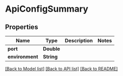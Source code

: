 # ApiConfigSummary

## Properties
Name | Type | Description | Notes
------------ | ------------- | ------------- | -------------
**port** | **Double** |  | 
**environment** | **String** |  | 

[[Back to Model list]](../README.md#documentation-for-models) [[Back to API list]](../README.md#documentation-for-api-endpoints) [[Back to README]](../README.md)


